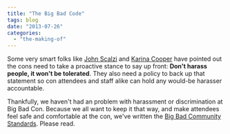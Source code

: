 ```yaml
---
title: "The Big Bad Code"
tags: blog
date: "2013-07-26"
categories: 
  - "the-making-of"
---
```


Some very smart folks like [John Scalzi](http://whatever.scalzi.com/2013/07/02/my-new-convention-harassment-policy/ "My New Convention Harassment Policy") and [Karina Cooper](http://karinacooper.com/consent-consequence-at-cons-an-alliterative-appeal-to-acknowledgement/ "Consent & Consequence at Cons: An Alliterative Appeal to Acknowledgement") have pointed out the cons need to take a proactive stance to say up front: **Don't harass people, it won't be tolerated**. They also need a policy to back up that statement so con attendees and staff alike can hold any would-be harasser accountable.

Thankfully, we haven't had an problem with harassment or discrimination at Big Bad Con. Because we all want to keep it that way, and make attendees feel safe and comfortable at the con, we've written the [Big Bad Community Standards](http://www.bigbadcon.com/community-standards/ "Code of Conduct"). Please read.
